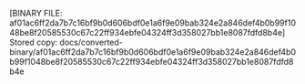 [BINARY FILE: af01ac6ff2da7b7c16bf9b0d606bdf0e1a6f9e09bab324e2a846def4b0b99f1048be8f20585530c67c22ff934ebfe04324ff3d358027bb1e8087fdfd8b4e]
Stored copy: docs/converted-binary/af01ac6ff2da7b7c16bf9b0d606bdf0e1a6f9e09bab324e2a846def4b0b99f1048be8f20585530c67c22ff934ebfe04324ff3d358027bb1e8087fdfd8b4e
